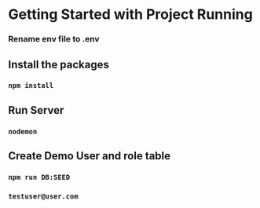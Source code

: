 # Getting Started with Project Running
 ### Rename env file to .env

## Install the packages
###   `npm install`

## Run Server 
### `nodemon`

## Create Demo User and role table
### `npm run DB:SEED`
### `testuser@user.com`